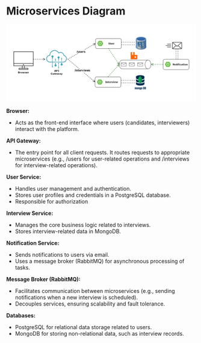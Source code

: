 # Microservices Diagram

<p align="center">
  <img src="./imgs/interview/microservices_architecture.png" alt="Microservices diagram"/>
</p>

**Browser:** 

- Acts as the front-end interface where users (candidates, interviewers) interact with
the platform.

**API Gateway:** 

- The entry point for all client requests. It routes requests to appropriate microservices (e.g., /users for user-related operations and /interviews for interview-related operations).

**User Service:**

- Handles user management and authentication.
- Stores user profiles and credentials in a PostgreSQL database.
- Responsible for authorization

**Interview Service:**

- Manages the core business logic related to interviews.
- Stores interview-related data in MongoDB.

**Notification Service:**

   - Sends notifications to users via email.
   - Uses a message broker (RabbitMQ) for asynchronous processing of tasks.

**Message Broker (RabbitMQ):**

- Facilitates communication between microservices (e.g., sending notifications when a new interview is scheduled).
- Decouples services, ensuring scalability and fault tolerance.

**Databases:**

- PostgreSQL for relational data storage related to users.
- MongoDB for storing non-relational data, such as interview records.
